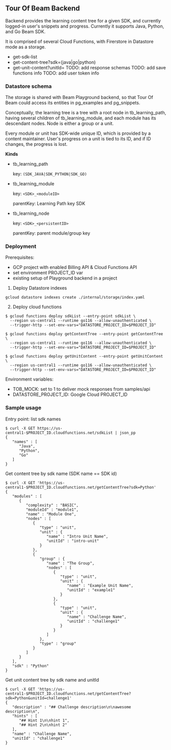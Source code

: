 <!--
 Licensed under the Apache License, Version 2.0 (the "License");
 you may not use this file except in compliance with the License.
 You may obtain a copy of the License at

     http://www.apache.org/licenses/LICENSE-2.0

 Unless required by applicable law or agreed to in writing, software
 distributed under the License is distributed on an "AS IS" BASIS,
 WITHOUT WARRANTIES OR CONDITIONS OF ANY KIND, either express or implied.
 See the License for the specific language governing permissions and
 limitations under the License.
-->

## Tour Of Beam Backend

Backend provides the learning content tree for a given SDK,
and currently logged-in user's snippets and progress.
Currently it supports Java, Python, and Go Beam SDK.

It is comprised of several Cloud Functions, with Firerstore in Datastore mode as a storage.
* get-sdk-list
* get-content-tree?sdk=(java|go|python)
* get-unit-content?unitId=<id>
TODO: add response schemas
TODO: add save functions info
TODO: add user token info

### Datastore schema

The storage is shared with Beam Playground backend, so that Tour Of Beam could access its entities in
pg_examples and pg_snippets.

Conceptually, the learning tree is a tree with a root node in tb_learning_path,
having several children of tb_learning_module, and each module has its descendant nodes.
Node is either a group or a unit.

Every module or unit has SDK-wide unique ID, which is provided by a content maintainer.
User's progress on a unit is tied to its ID, and if ID changes, the progress is lost.

__Kinds__
- tb_learning_path

  key: `(SDK_JAVA|SDK_PYTHON|SDK_GO)`

- tb_learning_module

  key: `<SDK>_<moduleID>`

  parentKey: Learning Path key SDK

- tb_learning_node

  key: `<SDK>_<persistentID>`

  parentKey: parent module/group key


### Deployment
Prerequisites:
 - GCP project with enabled Billing API & Cloud Functions API
 - set environment PROJECT_ID var
 - existing setup of Playground backend in a project

1. Deploy Datastore indexes
```
gcloud datastore indexes create ./internal/storage/index.yaml
```

2. Deploy cloud functions
```
$ gcloud functions deploy sdkList --entry-point sdkList \
  --region us-central1 --runtime go116 --allow-unauthenticated \
  --trigger-http --set-env-vars="DATASTORE_PROJECT_ID=$PROJECT_ID"

$ gcloud functions deploy getContentTree --entry-point getContentTree \
  --region us-central1 --runtime go116 --allow-unauthenticated \
  --trigger-http --set-env-vars="DATASTORE_PROJECT_ID=$PROJECT_ID"

$ gcloud functions deploy getUnitContent --entry-point getUnitContent \
  --region us-central1 --runtime go116 --allow-unauthenticated \
  --trigger-http --set-env-vars="DATASTORE_PROJECT_ID=$PROJECT_ID"
```

Environment variables:
- TOB_MOCK: set to 1 to deliver mock responses from samples/api
- DATASTORE_PROJECT_ID: Google Cloud PROJECT_ID

### Sample usage

Entry point: list sdk names
```
$ curl -X GET https://us-central1-$PROJECT_ID.cloudfunctions.net/sdkList | json_pp
{
   "names" : [
      "Java",
      "Python",
      "Go"
   ]
}
```

Get content tree by sdk name (SDK name == SDK id)
```
$ curl -X GET 'https://us-central1-$PROJECT_ID.cloudfunctions.net/getContentTree?sdk=Python'
{
   "modules" : [
      {
         "complexity" : "BASIC",
         "moduleId" : "module1",
         "name" : "Module One",
         "nodes" : [
            {
               "type" : "unit",
               "unit" : {
                  "name" : "Intro Unit Name",
                  "unitId" : "intro-unit"
               }
            },
            {
               "group" : {
                  "name" : "The Group",
                  "nodes" : [
                     {
                        "type" : "unit",
                        "unit" : {
                           "name" : "Example Unit Name",
                           "unitId" : "example1"
                        }
                     },
                     {
                        "type" : "unit",
                        "unit" : {
                           "name" : "Challenge Name",
                           "unitId" : "challenge1"
                        }
                     }
                  ]
               },
               "type" : "group"
            }
         ]
      }
   ],
   "sdk" : "Python"
}
```


Get unit content tree by sdk name and unitId
```
$ curl -X GET 'https://us-central1-$PROJECT_ID.cloudfunctions.net/getContentTree?sdk=Python&unitId=challenge1'
{
   "description" : "## Challenge description\n\nawesome description\n",
   "hints" : [
      "## Hint 1\n\nhint 1",
      "## Hint 2\n\nhint 2"
   ],
   "name" : "Challenge Name",
   "unitId" : "challenge1"
}

```